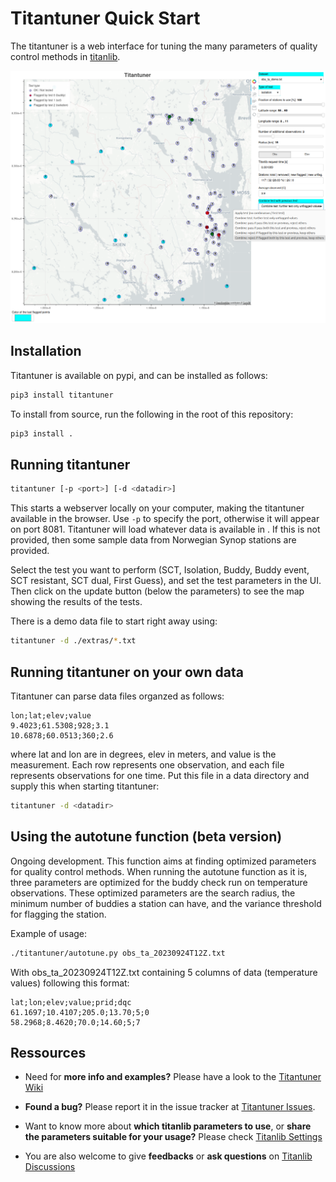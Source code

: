 # Titantuner Quick Start
The titantuner is a web interface for tuning the many parameters of quality control methods in [titanlib](https://github.com/metno/titanlib).

![Example of titantuner](extras/pictures/intro.png)

## Installation

Titantuner is available on pypi, and can be installed as follows:
```bash
pip3 install titantuner
```

To install from source, run the following in the root of this repository:
```bash
pip3 install .
```

## Running titantuner

```bash
titantuner [-p <port>] [-d <datadir>]
```
This starts a webserver locally on your computer, making the titantuner available in the browser. Use `-p` to
specify the port, otherwise it will appear on port 8081. Titantuner will load whatever data is available in
<datadir>. If this is not provided, then some sample data from Norwegian Synop stations are provided.

Select the test you want to perform (SCT, Isolation, Buddy, Buddy event, SCT resistant, SCT dual, First
Guess), and set the test parameters in the UI. Then click on the update button (below the parameters)
to see the map showing the results of the tests.

There is a demo data file to start right away using:

```bash
titantuner -d ./extras/*.txt
```

## Running titantuner on your own data

Titantuner can parse data files organzed as follows:

```
lon;lat;elev;value
9.4023;61.5308;928;3.1
10.6878;60.0513;360;2.6
```

where lat and lon are in degrees, elev in meters, and value is the measurement. Each row represents one
observation, and each file represents observations for one time. Put this file in a data directory and supply
this when starting titantuner:

```bash
titantuner -d <datadir>
```

## Using the autotune function (beta version)

Ongoing development. This function aims at finding optimized parameters for quality control methods. When
running the autotune function as it is, three parameters are optimized for the buddy check run on temperature
observations. These optimized parameters are the search radius, the minimum number of buddies a station can
have, and the variance threshold for flagging the station.

Example of usage:

```bash
./titantuner/autotune.py obs_ta_20230924T12Z.txt
```

With obs_ta_20230924T12Z.txt containing 5 columns of data (temperature values) following this format:

```
lat;lon;elev;value;prid;dqc
61.1697;10.4107;205.0;13.70;5;0
58.2968;8.4620;70.0;14.60;5;7
```
## Ressources
- Need for **more info and examples?** Please have a look to the [Titantuner Wiki](https://github.com/metno/titantuner/wiki)

- **Found a bug?** Please report it in the issue tracker at [Titantuner Issues](https://github.com/metno/titantuner/issues).

- Want to know more about **which titanlib parameters to use**, or **share the parameters suitable for your usage?** Please check [Titanlib Settings](https://github.com/metno/titanlib/discussions/categories/titanlib-settings)

- You are also welcome to give **feedbacks** or **ask questions** on [Titanlib Discussions](https://github.com/metno/titanlib/discussions/categories/titanlib-settings)
